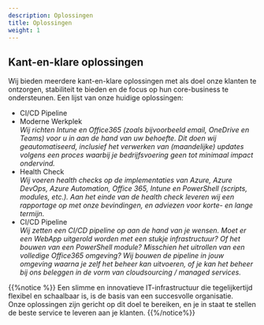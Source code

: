 ```yaml
---
description: Oplossingen
title: Oplossingen
weight: 1
---
```


## Kant-en-klare oplossingen
Wij bieden meerdere kant-en-klare oplossingen met als doel onze klanten te ontzorgen, stabiliteit te bieden en de focus op hun core-business te ondersteunen.
Een lijst van onze huidige oplossingen:

* CI/CD Pipeline
* Moderne Werkplek
    </br>*Wij richten Intune en Office365 (zoals bijvoorbeeld email, OneDrive en Teams) voor u in aan de hand van uw behoefte. Dit doen wij geautomatiseerd, inclusief het verwerken van (maandelijke) updates volgens een proces waarbij je bedrijfsvoering geen tot minimaal impact ondervind.*
* Health Check
    </br>*Wij voeren health checks op de implementaties van Azure, Azure DevOps, Azure Automation, Office 365, Intune en PowerShell (scripts, modules, etc.). Aan het einde van de health check leveren wij een rapportage op met onze bevindingen, en adviezen voor korte- en lange termijn.*
* CI/CD Pipeline
    </br>*Wij zetten een CI/CD pipeline op aan de hand van je wensen. Moet er een WebApp uitgerold worden met een stukje infrastructuur? Of het bouwen van een PowerShell module? Misschien het uitrollen van een volledige Office365 omgeving? Wij bouwen de pipeline in jouw omgeving waarna je zelf het beheer kan uitvoeren, of je kan het beheer bij ons beleggen in de vorm van cloudsourcing / managed services.<br>*

{{%notice %}}
Een slimme en innovatieve IT-infrastructuur die tegelijkertijd flexibel en schaalbaar is, is de basis van een succesvolle organisatie. <br>
Onze oplossingen zijn gericht op dit doel te bereiken, en je in staat te stellen de beste service te leveren aan je klanten.
{{%/notice%}}